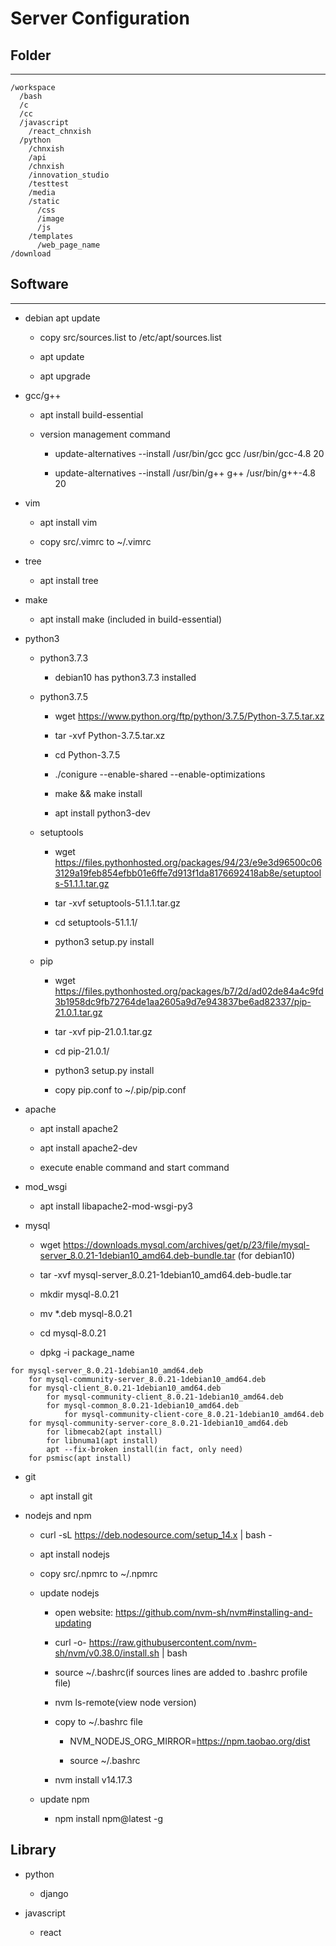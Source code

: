 # Server Configuration

## Folder

***

```
/workspace
  /bash
  /c
  /cc
  /javascript
    /react_chnxish
  /python
    /chnxish
    /api
    /chnxish
    /innovation_studio
    /testtest
    /media
    /static
      /css
      /image
      /js
    /templates
      /web_page_name
/download
```

## Software

*** 

  + debian apt update 

    - copy src/sources.list to /etc/apt/sources.list

    - apt update 

    - apt upgrade

  + gcc/g++

    - apt install build-essential

    - version management command

      - update-alternatives --install /usr/bin/gcc gcc /usr/bin/gcc-4.8 20

      - update-alternatives --install /usr/bin/g++ g++ /usr/bin/g++-4.8 20

  + vim

    - apt install vim

    - copy src/.vimrc to ~/.vimrc

  + tree

    - apt install tree

  + make

    - apt install make (included in build-essential)

  + python3

    - python3.7.3
  
      - debian10 has python3.7.3 installed

    - python3.7.5

      - wget https://www.python.org/ftp/python/3.7.5/Python-3.7.5.tar.xz

      - tar -xvf Python-3.7.5.tar.xz

      - cd Python-3.7.5

      - ./conigure --enable-shared --enable-optimizations 

      - make && make install

      - apt install python3-dev

    - setuptools

      - wget https://files.pythonhosted.org/packages/94/23/e9e3d96500c063129a19feb854efbb01e6ffe7d913f1da8176692418ab8e/setuptools-51.1.1.tar.gz

      - tar -xvf setuptools-51.1.1.tar.gz

      - cd setuptools-51.1.1/

      - python3 setup.py install

    - pip 

      - wget https://files.pythonhosted.org/packages/b7/2d/ad02de84a4c9fd3b1958dc9fb72764de1aa2605a9d7e943837be6ad82337/pip-21.0.1.tar.gz

      - tar -xvf pip-21.0.1.tar.gz

      - cd pip-21.0.1/

      - python3 setup.py install

      - copy pip.conf to ~/.pip/pip.conf

  + apache

    - apt install apache2

    - apt install apache2-dev

    - execute enable command and start command

  + mod_wsgi

    - apt install libapache2-mod-wsgi-py3

  + mysql

    - wget https://downloads.mysql.com/archives/get/p/23/file/mysql-server_8.0.21-1debian10_amd64.deb-bundle.tar (for debian10)

    - tar -xvf mysql-server_8.0.21-1debian10_amd64.deb-budle.tar

    - mkdir mysql-8.0.21

    - mv *.deb mysql-8.0.21

    - cd mysql-8.0.21

    - dpkg -i package_name

```
for mysql-server_8.0.21-1debian10_amd64.deb
    for mysql-community-server_8.0.21-1debian10_amd64.deb
    for mysql-client_8.0.21-1debian10_amd64.deb
        for mysql-community-client_8.0.21-1debian10_amd64.deb
        for mysql-common_8.0.21-1debian10_amd64.deb
            for mysql-community-client-core_8.0.21-1debian10_amd64.deb
    for mysql-community-server-core_8.0.21-1debian10_amd64.deb
        for libmecab2(apt install)
        for libnuma1(apt install)
        apt --fix-broken install(in fact, only need)
    for psmisc(apt install)
```

  + git 

    - apt install git

  + nodejs and npm

    - curl -sL https://deb.nodesource.com/setup_14.x | bash -

    - apt install nodejs

    - copy src/.npmrc to ~/.npmrc

    - update nodejs

      - open website: https://github.com/nvm-sh/nvm#installing-and-updating

      - curl -o- https://raw.githubusercontent.com/nvm-sh/nvm/v0.38.0/install.sh | bash

      - source ~/.bashrc(if sources lines are added to .bashrc profile file)

      - nvm ls-remote(view node version)

      - copy to ~/.bashrc file

        - NVM_NODEJS_ORG_MIRROR=https://npm.taobao.org/dist

        - source ~/.bashrc

      - nvm install v14.17.3

    - update npm

      - npm install npm@latest -g

## Library

  + python

    - django

  + javascript

    - react
